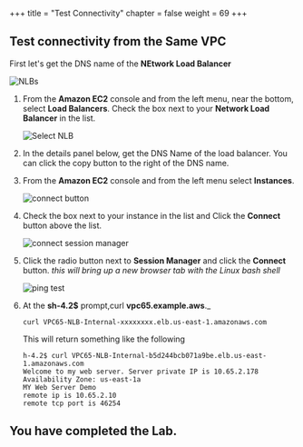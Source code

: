 +++
title = "Test Connectivity"
chapter = false
weight = 69
+++

## Test connectivity from the Same VPC

First let's get the DNS name of the **NEtwork Load Balancer**

  ![NLBs](/images/nlb-nlbs.png)
1. From the **Amazon EC2** console and from the left menu, near the bottom, select **Load Balancers**. Check the box next to your **Network Load Balancer** in the list.

   ![Select NLB](/images/nlb-details.png)

1. In the details panel below, get the DNS Name of the load balancer. You can click the copy button to the right of the DNS name.


1. From the **Amazon EC2** console and from the left menu select **Instances**.

   ![connect button](/images/testec2-list.png)

1. Check the box next to your instance in the list and Click the **Connect** button above the list.

   ![connect session manager](/images/testec2-connect.png)

1. Click the radio button next to **Session Manager** and click the **Connect** button. _this will bring up a new browser tab with the Linux bash shell_

   ![ping test](/images/testec2-ping.png)

1. At the **sh-4.2\$** prompt,curl **vpc65.example.aws**.\_

   ```
   curl VPC65-NLB-Internal-xxxxxxxx.elb.us-east-1.amazonaws.com
   ```

   This will return something like the following

   ```
   h-4.2$ curl VPC65-NLB-Internal-b5d244bcb071a9be.elb.us-east-1.amazonaws.com
   Welcome to my web server. Server private IP is 10.65.2.178
   Availability Zone: us-east-1a
   MY Web Server Demo
   remote ip is 10.65.2.10
   remote tcp port is 46254
   ```

## You have completed the Lab.
